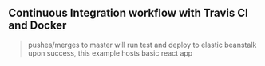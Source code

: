 ## Continuous Integration workflow with Travis CI and Docker
> pushes/merges to master will run test and deploy to elastic beanstalk upon success, this example hosts basic react app
